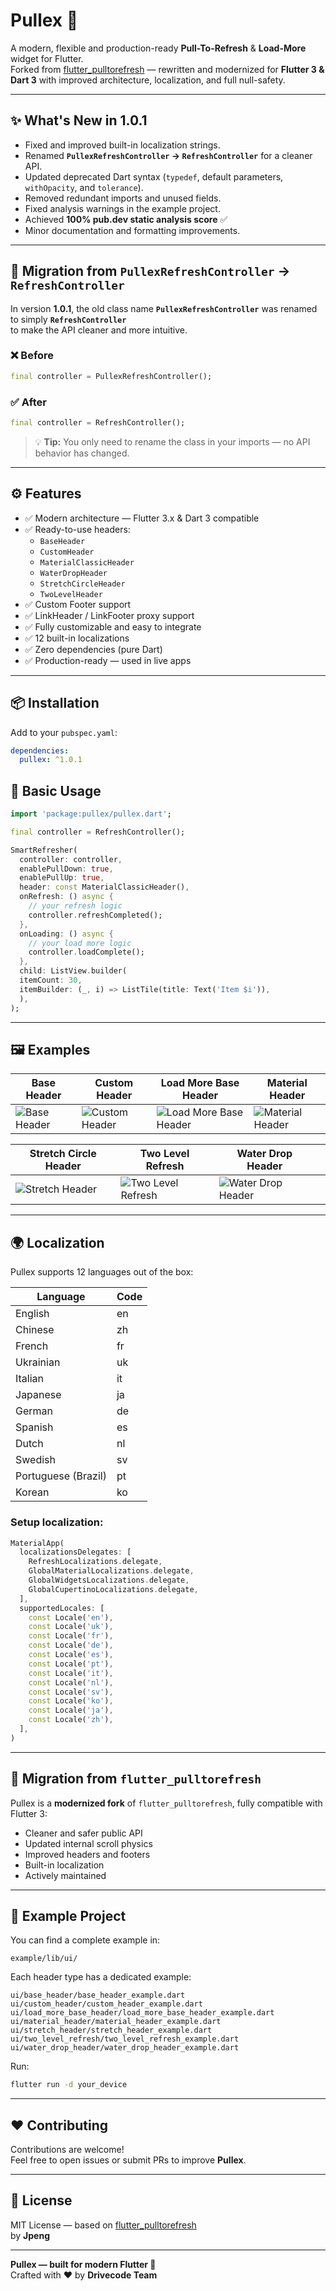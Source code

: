 # Pullex 🚀

A modern, flexible and production-ready **Pull-To-Refresh** & **Load-More** widget for Flutter.  
Forked from [flutter_pulltorefresh](https://github.com/xxzj990-game/flutter_pulltorefresh) — rewritten and modernized for **Flutter 3 & Dart 3** with improved architecture, localization, and full null-safety.

---

## ✨ What's New in 1.0.1

- Fixed and improved built-in localization strings.
- Renamed **`PullexRefreshController` → `RefreshController`** for a cleaner API.
- Updated deprecated Dart syntax (`typedef`, default parameters, `withOpacity`, and `tolerance`).
- Removed redundant imports and unused fields.
- Fixed analysis warnings in the example project.
- Achieved **100% pub.dev static analysis score** ✅
- Minor documentation and formatting improvements.

---

## 🔁 Migration from `PullexRefreshController` → `RefreshController`

In version **1.0.1**, the old class name **`PullexRefreshController`** was renamed to simply **`RefreshController`**  
to make the API cleaner and more intuitive.


### ❌ Before
```dart
final controller = PullexRefreshController();
```
### ✅ After
```dart
final controller = RefreshController();
```
> 💡 **Tip:** You only need to rename the class in your imports — no API behavior has changed.

---

## ⚙️ Features

- ✅ Modern architecture — Flutter 3.x & Dart 3 compatible
- ✅ Ready-to-use headers:
    - `BaseHeader`
    - `CustomHeader`
    - `MaterialClassicHeader`
    - `WaterDropHeader`
    - `StretchCircleHeader`
    - `TwoLevelHeader`
- ✅ Custom Footer support
- ✅ LinkHeader / LinkFooter proxy support
- ✅ Fully customizable and easy to integrate
- ✅ 12 built-in localizations
- ✅ Zero dependencies (pure Dart)
- ✅ Production-ready — used in live apps

---

## 📦 Installation

Add to your `pubspec.yaml`:

```yaml
dependencies:
  pullex: ^1.0.1
```

## 🧩 Basic Usage
```dart
import 'package:pullex/pullex.dart';

final controller = RefreshController();

SmartRefresher(
  controller: controller,
  enablePullDown: true,
  enablePullUp: true,
  header: const MaterialClassicHeader(),
  onRefresh: () async {
    // your refresh logic
    controller.refreshCompleted();
  },
  onLoading: () async {
    // your load more logic
    controller.loadComplete();
  },
  child: ListView.builder(
  itemCount: 30,
  itemBuilder: (_, i) => ListTile(title: Text('Item $i')),
  ),
);
```

---

## 🖼️ Examples

| Base Header | Custom Header | Load More Base Header | Material Header |
|-------------|---------------|----------------------|-----------------|
| ![Base Header](assets/gif/base_header.gif) | ![Custom Header](assets/gif/custom_header.gif) | ![Load More Base Header](assets/gif/load_more_base_header.gif) | ![Material Header](assets/gif/material_header.gif) |

| Stretch Circle Header | Two Level Refresh | Water Drop Header |  |
|-----------------------|-------------------|-------------------|--|
| ![Stretch Header](assets/gif/stretch_header.gif) | ![Two Level Refresh](assets/gif/two_level_refresh.gif) | ![Water Drop Header](assets/gif/water_drop_header.gif) |  |

---

## 🌍 Localization

Pullex supports 12 languages out of the box:

| Language | Code |
|----------|------|
| English  | en   |
| Chinese  | zh   |
| French   | fr   |
| Ukrainian| uk   |
| Italian  | it   |
| Japanese | ja   |
| German   | de   |
| Spanish  | es   |
| Dutch    | nl   |
| Swedish  | sv   |
| Portuguese (Brazil) | pt   |
| Korean   | ko   |

### Setup localization:

```dart
MaterialApp(
  localizationsDelegates: [
    RefreshLocalizations.delegate,
    GlobalMaterialLocalizations.delegate,
    GlobalWidgetsLocalizations.delegate,
    GlobalCupertinoLocalizations.delegate,
  ],
  supportedLocales: [
    const Locale('en'),
    const Locale('uk'),
    const Locale('fr'),
    const Locale('de'),
    const Locale('es'),
    const Locale('pt'),
    const Locale('it'),
    const Locale('nl'),
    const Locale('sv'),
    const Locale('ko'),
    const Locale('ja'),
    const Locale('zh'),
  ],
)
```

---

## 🚚 Migration from `flutter_pulltorefresh`

Pullex is a **modernized fork** of `flutter_pulltorefresh`, fully compatible with Flutter 3:

- Cleaner and safer public API
- Updated internal scroll physics
- Improved headers and footers
- Built-in localization
- Actively maintained

---

## 📌 Example Project

You can find a complete example in:

```
example/lib/ui/
```

Each header type has a dedicated example:

```
ui/base_header/base_header_example.dart
ui/custom_header/custom_header_example.dart
ui/load_more_base_header/load_more_base_header_example.dart
ui/material_header/material_header_example.dart
ui/stretch_header/stretch_header_example.dart
ui/two_level_refresh/two_level_refresh_example.dart
ui/water_drop_header/water_drop_header_example.dart
```

Run:

```bash
flutter run -d your_device
```

---

## ❤️ Contributing

Contributions are welcome!  
Feel free to open issues or submit PRs to improve **Pullex**.

---

## 📜 License

MIT License — based on [flutter_pulltorefresh](https://github.com/xxzj990-game/flutter_pulltorefresh)  
by **Jpeng**

---

**Pullex — built for modern Flutter 🚀**  
Crafted with ❤️ by **Drivecode Team**

